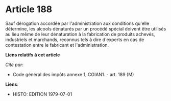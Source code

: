 # Article 188

Sauf dérogation accordée par l'administration aux conditions qu'elle détermine, les alcools dénaturés par un procédé spécial
doivent être utilisés au lieu même de leur dénaturation à la fabrication de produits achevés, industriels et marchands,
reconnus tels à dire d'experts en cas de contestation entre le fabricant et l'administration.

**Liens relatifs à cet article**

_Cité par_:

  - Code général des impôts annexe 1, CGIAN1. - art. 189 (M)

**Liens**:

  - HISTO: EDITION 1979-07-01
